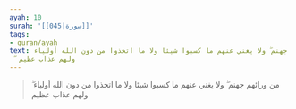 ```yaml
---
ayah: 10
surah: '[[045|سورة]]'
tags:
- quran/ayah
text: من ورائهم جهنم ۖ ولا يغني عنهم ما كسبوا شيئا ولا ما اتخذوا من دون الله أولياء
  ۖ ولهم عذاب عظيم
---
```

> من ورائهم جهنم ۖ ولا يغني عنهم ما كسبوا شيئا ولا ما اتخذوا من دون الله أولياء ۖ ولهم عذاب عظيم
